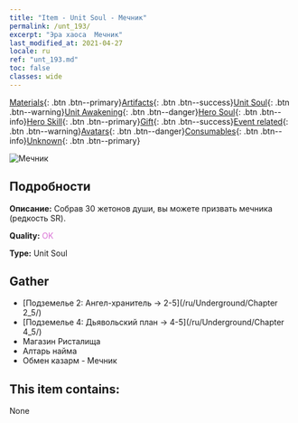 ```yaml
---
title: "Item - Unit Soul - Мечник"
permalink: /unt_193/
excerpt: "Эра хаоса  Мечник"
last_modified_at: 2021-04-27
locale: ru
ref: "unt_193.md"
toc: false
classes: wide
---
```

 [Materials](/ItemsRU/){: .btn .btn--primary}[Artifacts](/ItemsRU/Artifacts/){: .btn .btn--success}[Unit Soul](/ItemsRU/UnitSoul/){: .btn .btn--warning}[Unit Awakening](/ItemsRU/UnitAwakening/){: .btn .btn--danger}[Hero Soul](/ItemsRU/HeroSoul/){: .btn .btn--info}[Hero Skill](/ItemsRU/HeroSkill/){: .btn .btn--primary}[Gift](/ItemsRU/Gift/){: .btn .btn--success}[Event related](/ItemsRU/Events/){: .btn .btn--warning}[Avatars](/ItemsRU/Avatars/){: .btn .btn--danger}[Consumables](/ItemsRU/Consumables/){: .btn .btn--info}[Unknown](/ItemsRU/Unknown/){: .btn .btn--primary}

 ![Мечник](/images/u/ti_shizijun.jpg)

## Подробности
 **Описание:** Собрав 30 жетонов души, вы можете призвать мечника (редкость SR).

 **Quality:** <span style="color: #DA70D6">OK</span>

 **Type:** Unit Soul

## Gather

*    [Подземелье 2: Ангел-хранитель -> 2-5](/ru/Underground/Chapter 2_5/) 
*    [Подземелье 4: Дьявольский план -> 4-5](/ru/Underground/Chapter 4_5/) 
*    Магазин Ристалища 
*    Алтарь найма 
*    Обмен казарм - Мечник 

## This item contains:

  None

